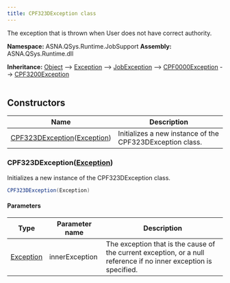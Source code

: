 ```yaml
---
title: CPF323DException class
---
```


The exception that is thrown when User does not have correct authority.

**Namespace:** ASNA.QSys.Runtime.JobSupport
**Assembly:** ASNA.QSys.Runtime.dll

**Inheritance:** [Object](https://docs.microsoft.com/en-us/dotnet/api/system.object) --> [Exception](https://docs.microsoft.com/en-us/dotnet/api/system.exception) --> [JobException](/reference/runtime/qsys-runtime-job-support/job-exception.html) --> [CPF0000Exception](/reference/runtime/qsys-runtime-job-support/cpf0000-exception.html) --> [CPF3200Exception](/reference/runtime/qsys-runtime-job-support/cpf3200-exception.html)
<br>
<br>

## Constructors

| Name | Description |
| --- | --- |
| [CPF323DException](#cpf323dexceptionexception)([Exception](https://docs.microsoft.com/en-us/dotnet/api/system.exception)) | Initializes a new instance of the CPF323DException class.

### CPF323DException([Exception](https://docs.microsoft.com/en-us/dotnet/api/system.exception))

Initializes a new instance of the CPF323DException class.

```cs
CPF323DException(Exception)
```

#### Parameters

| Type | Parameter name | Description
| --- | --- | ---
| [Exception](https://docs.microsoft.com/en-us/dotnet/api/system.exception) | innerException | The exception that is the cause of the current exception, or a null reference if no inner exception is specified.

